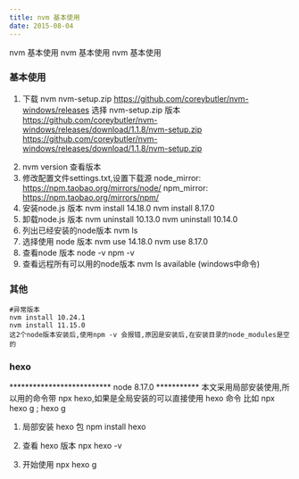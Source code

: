 ```yaml
---
title: nvm 基本使用
date: 2015-08-04
---
```

nvm 基本使用
nvm 基本使用
nvm 基本使用

<!-- more -->

### 基本使用

01) 下载 nvm  nvm-setup.zip
https://github.com/coreybutler/nvm-windows/releases  选择 nvm-setup.zip 版本
https://github.com/coreybutler/nvm-windows/releases/download/1.1.8/nvm-setup.zip
https://github.com/coreybutler/nvm-windows/releases/download/1.1.8/nvm-setup.zip

2. nvm version 查看版本
3. 修改配置文件settings.txt,设置下载源
   node_mirror: https://npm.taobao.org/mirrors/node/ 
   npm_mirror: https://npm.taobao.org/mirrors/npm/
4. 安装node.js 版本
   nvm install 14.18.0
   nvm install 8.17.0
4. 卸载node.js 版本
   nvm uninstall 10.13.0
   nvm uninstall 10.14.0
5. 列出已经安装的node版本 
   nvm ls
6. 选择使用 node 版本
   nvm use 14.18.0
   nvm use 8.17.0
7. 查看node 版本
   node -v
   npm -v
8. 查看远程所有可以用的node版本
   nvm ls available (windows中命令)




### 其他

```wiki
#异常版本
nvm install 10.24.1
nvm install 11.15.0
这2个node版本安装后,使用npm -v 会报错,原因是安装后,在安装目录的node_modules是空的
```



### hexo

************************** node 8.17.0 ***********
本文采用局部安装使用,所以用的命令带 npx hexo,如果是全局安装的可以直接使用 hexo 命令
比如 npx hexo g   ;   hexo g

01) 局部安装 hexo 包
npm install hexo

02) 查看 hexo 版本
npx hexo -v 

03) 开始使用 
npx hexo g